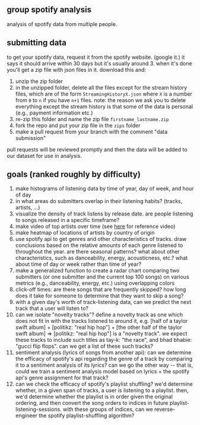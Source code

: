 ## group spotify analysis
analysis of spotify data from multiple people. 

## submitting data
to get your spotify data, request it from the spotify website. (google it.) it says it should arrive within 30 days but it's usually around 3. when it's done you'll get a zip file with json files in it. download this and:

1. unzip the zip folder
2. in the unzipped folder, delete all the files except for the stream history files, which are of the form `StreamingHistoryX.json` where `X` is a number from `0` to `n` if you have `n+1` files. note: the reason we ask you to delete everything except the stream history is that some of the data is personal (e.g., payment information etc.)
3. re-zip this folder and name the zip file `firstname_lastname.zip`
4. fork the repo and put your zip file in the `zips` folder
5. make a pull request from your branch with the comment "data submission"

pull requests will be reviewed promptly and then the data will be added to our dataset for use in analysis.

## goals (ranked roughly by difficulty)

1. make histograms of listening data by time of year, day of week, and hour of day
2. in what areas do submitters overlap in their listening habits? (tracks, artists, ...)
3. visualize the density of track listens by release date. are people listening to songs released in a specific timeframe?
4. make video of top artists over time (see [here](https://www.youtube.com/watch?v=4f6-MDhygWc) for reference video)
5. make heatmap of locations of artists by country of origin
6. use spotify api to get genres and other characteristics of tracks. draw conclusions based on the relative amounts of each genre listened to throughout the year. are there seasonal patterns? what about other characteristics, such as danceability, energy, acousticness, etc.? what about time of day or week rather than time of year?
7. make a generalized function to create a radar chart comparing two submitters (or one submitter and the current top 100 songs) on various metrics (e.g., danceability, energy, etc.) using overlapping colors
8. click-off times: are there songs that are frequently skipped? how long does it take for someone to determine that they want to skip a song?
9. with a given day's worth of track-listening data, can we predict the next track that a user will listen to?
10. can we isolate "novelty tracks"? define a novelty track as one which does not fit in with the tracks listened to around it, e.g. [half of a taylor swift album] + [politikz: "real hip hop"] + [the other half of the taylor swift album] => [politikz: "real hip hop"] is a "novelty track". we expect these tracks to include such titles as tay-k: "the race", and bhad bhabie: "gucci flip flops". can we get a list of these such tracks?
11. sentiment analysis (lyrics of songs from another api): can we determine the efficacy of spotify's api regarding the genre of a track by comparing it to a sentiment analysis of its lyrics? can we go the other way -- that is, could we train a sentiment analysis model based on lyrics + the spotify api's genre assignment for that track?
12. can we check the efficacy of spotify's playlist shuffling? we'd determine whether, in a given span of tracks, a user is listening to a playlist. then, we'd determine whether the playlist is in order given the original ordering, and then convert the song orders to indices in future playlist-listening-sessions. with these groups of indices, can we reverse-engineer the spotify playlist-shuffling algorithm?
